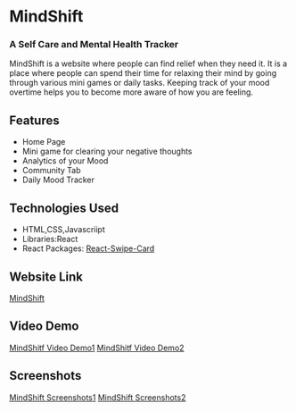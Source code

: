 # **MindShift**
### A Self Care and Mental Health Tracker

MindShift is a website where people can find relief when they need it. 
It is a place where people can spend their time for relaxing their mind 
by going through various mini games or daily tasks.
Keeping track of your mood overtime helps you to become more aware of how you are feeling.


## Features

- Home Page
- Mini game for clearing your negative thoughts
- Analytics of your Mood
- Community Tab
- Daily Mood Tracker

## Technologies Used

- HTML,CSS,Javascriipt
- Libraries:React
- React Packages: [React-Swipe-Card](https://github.com/3DJakob/react-tinder-card)

## Website Link
[MindShift](https://savio629.github.io/mindshift/)

## Video Demo
[MindShitf Video Demo1](https://drive.google.com/drive/folders/1WGPWVPDm-a_Nlgyxk9X_7XvunKB6ki6p?usp=sharing)
[MindShitf Video Demo2](https://savio629.github.io/mindshift/)
## Screenshots
[MindShift Screenshots1](https://drive.google.com/drive/folders/1WGPWVPDm-a_Nlgyxk9X_7XvunKB6ki6p?usp=sharing)
[MindShift Screenshots2](https://savio629.github.io/mindshift/)
